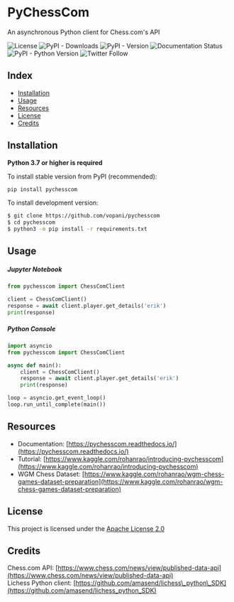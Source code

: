 # PyChessCom

An asynchronous Python client for Chess.com's API
<p>
  <img alt="License" src="https://img.shields.io/github/license/vopani/pychesscom?color=blue">
  <img alt="PyPI - Downloads" src="https://img.shields.io/pypi/dm/pychesscom?color=orange">
  <img alt="PyPI - Version" src="https://img.shields.io/pypi/v/pychesscom?label=pypi&color=green">
  <img src='https://readthedocs.org/projects/pychesscom/badge/?version=latest' alt='Documentation Status' />
  <img alt="PyPI - Python Version" src="https://img.shields.io/pypi/pyversions/pychesscom?color=yellow">
  <img alt="Twitter Follow" src="https://img.shields.io/twitter/follow/vopani">
</p>

## Index

* [Installation](#Installation)
* [Usage](#Usage)
* [Resources](#Resources)
* [License](#License)
* [Credits](#Credits)

## Installation
**Python 3.7 or higher is required**

To install stable version from PyPI (recommended):

```python
pip install pychesscom
```

To install development version:

```bash
$ git clone https://github.com/vopani/pychesscom
$ cd pychesscom
$ python3 -m pip install -r requirements.txt
```

## Usage
##### Jupyter Notebook
```python
from pychesscom import ChessComClient

client = ChessComClient()
response = await client.player.get_details('erik')
print(response)
```

##### Python Console
```python
import asyncio
from pychesscom import ChessComClient

async def main():
	client = ChessComClient()
	response = await client.player.get_details('erik')
	print(response)

loop = asyncio.get_event_loop()
loop.run_until_complete(main())
```

## Resources
* Documentation: [https://pychesscom.readthedocs.io/](https://pychesscom.readthedocs.io/)
* Tutorial: [https://www.kaggle.com/rohanrao/introducing-pychesscom](https://www.kaggle.com/rohanrao/introducing-pychesscom)
* WGM Chess Dataset: [https://www.kaggle.com/rohanrao/wgm-chess-games-dataset-preparation](https://www.kaggle.com/rohanrao/wgm-chess-games-dataset-preparation)

## License

This project is licensed under the [Apache License 2.0](LICENSE)

## Credits
Chess.com API: [https://www.chess.com/news/view/published-data-api](https://www.chess.com/news/view/published-data-api)   
Lichess Python client: [https://github.com/amasend/lichess\_python\_SDK](https://github.com/amasend/lichess_python_SDK)
